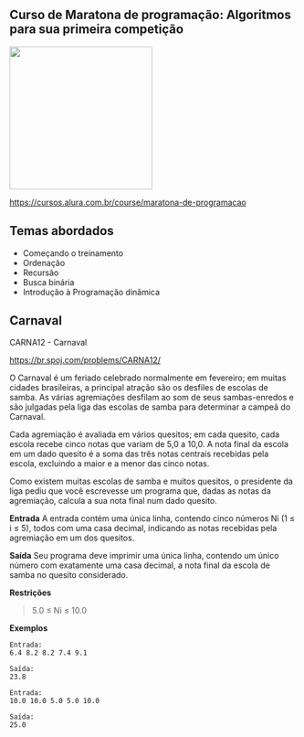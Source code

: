 Curso de Maratona de programação: Algoritmos para sua primeira competição
---------
<img src="https://www.alura.com.br/assets/api/cursos/maratona-de-programacao.svg" data-canonical-src="https://www.alura.com.br/assets/api/cursos/maratona-de-programacao.svg" width="250" height="250" />

https://cursos.alura.com.br/course/maratona-de-programacao

## Temas abordados
* Começando o treinamento
* Ordenação
* Recursão
* Busca binária
* Introdução à Programação dinâmica


## Carnaval
CARNA12 - Carnaval

https://br.spoj.com/problems/CARNA12/

O Carnaval é um feriado celebrado normalmente em fevereiro; em muitas cidades brasileiras, a principal atração são os desfiles de escolas de samba. As várias agremiações desfilam ao som de seus sambas-enredos e são julgadas pela liga das escolas de samba para determinar a campeã do Carnaval.

Cada agremiação é avaliada em vários quesitos; em cada quesito, cada escola recebe cinco notas que variam de 5,0 a 10,0. A nota final da escola em um dado quesito é a soma das três notas centrais recebidas pela escola, excluindo a maior e a menor das cinco notas.

Como existem muitas escolas de samba e muitos quesitos, o presidente da liga pediu que você escrevesse um programa que, dadas as notas da agremiação, calcula a sua nota final num dado quesito.


**Entrada**
A entrada contém uma única linha, contendo cinco números Ni (1 ≤ i ≤ 5), todos com uma casa decimal, indicando as notas recebidas pela agremiação em um dos quesitos.


**Saída**
Seu programa deve imprimir uma única linha, contendo um único número com exatamente uma casa decimal, a nota final da escola de samba no quesito considerado.


**Restrições**
> 5.0 ≤ Ni ≤ 10.0


**Exemplos**

```
Entrada:
6.4 8.2 8.2 7.4 9.1

Saída:
23.8

Entrada:
10.0 10.0 5.0 5.0 10.0

Saída:
25.0
````
